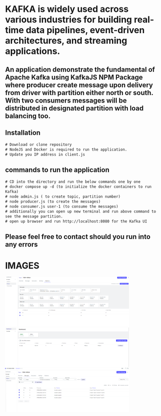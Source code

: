 # KAFKA is widely used across various industries for building real-time data pipelines, event-driven architectures, and streaming applications.

## An application demonstrate the fundamental of Apache Kafka using KafkaJS NPM Package where producer create message upon delivery from driver with partition either north or south. With two consumers messages will be distributed in designated partition with load balancing too.

## Installation

    # Download or clone repository
    # NodeJS and Docker is required to run the application.
    # Update you IP address in client.js

## commands to run the application

    # CD into the directory and run the below commands one by one
    # docker compose up -d (to initialize the docker containers to run Kafka)
    # node admin.js ( to create topic, partition number)
    # node producer.js (to create the messages)
    # node consumer.js user-1 (to consume the messages)
    # additionally you can open up new terminal and run above command to see the message partition.
    # open up browser and run http://localhost:8080 for the Kafka UI

## Please feel free to contact should you run into any errors

# IMAGES

<img src = "./images/stats.png" width ="400">

<img src = "./images/dashboard.png" width ="400">

<img src = "./images/kafkaui.png" width ="400">
